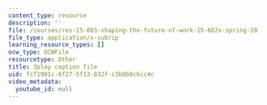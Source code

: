 ```yaml
---
content_type: resource
description: ''
file: /courses/res-15-003-shaping-the-future-of-work-15-662x-spring-2016/fcf1901c6f275f13832fc3b8b8c6cc4c_5eKqzY-dyxQ.vtt
file_type: application/x-subrip
learning_resource_types: []
ocw_type: OCWFile
resourcetype: Other
title: 3play caption file
uid: fcf1901c-6f27-5f13-832f-c3b8b8c6cc4c
video_metadata:
  youtube_id: null
---
```

